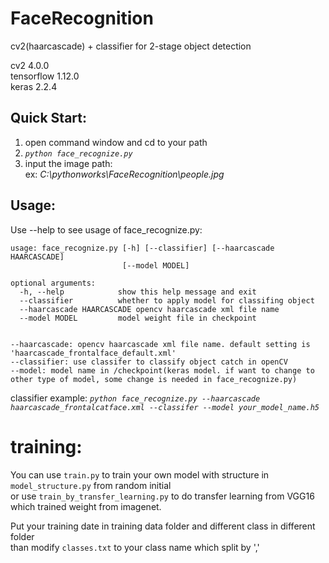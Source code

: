 # FaceRecognition  
cv2(haarcascade) + classifier for 2-stage object detection
 
cv2 4.0.0  
tensorflow 1.12.0  
keras 2.2.4  

## Quick Start:  
1. open command window and cd to your path  
2. *`python face_recognize.py`*  
3. input the image path:  
    ex: *C:\pythonworks\FaceRecognition\people.jpg*

## Usage:  
Use --help to see usage of face_recognize.py:  
```
usage: face_recognize.py [-h] [--classifier] [--haarcascade HAARCASCADE]  
                         [--model MODEL]     
                           
optional arguments:  
  -h, --help            show this help message and exit  
  --classifier          whether to apply model for classifing object  
  --haarcascade HAARCASCADE opencv haarcascade xml file name  
  --model MODEL         model weight file in checkpoint  


--haarcascade: opencv haarcascade xml file name. default setting is 'haarcascade_frontalface_default.xml'  
--classifier: use classifer to classify object catch in openCV  
--model: model name in /checkpoint(keras model. if want to change to other type of model, some change is needed in face_recognize.py)  
```  

classifier example: *`python face_recognize.py --haarcascade haarcascade_frontalcatface.xml --classifer --model your_model_name.h5`*   


# training:
You can use `train.py` to train your own model with structure in `model_structure.py` from random initial  
or use `train_by_transfer_learning.py` to do transfer learning from VGG16 which trained weight from imagenet.  
  
Put your training date in training data folder and different class in different folder  
than modify `classes.txt` to your class name which split by ','



